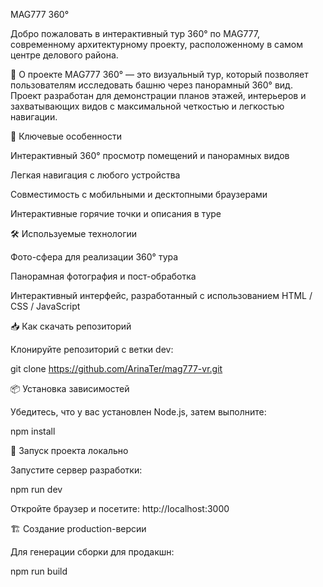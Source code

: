 MAG777 360°

Добро пожаловать в интерактивный тур 360° по MAG777, современному архитектурному проекту, расположенному в самом центре делового района.

📌 О проекте
MAG777 360° — это визуальный тур, который позволяет пользователям исследовать башню через панорамный 360° вид. Проект разработан для демонстрации планов этажей, интерьеров и захватывающих видов с максимальной четкостью и легкостью навигации.

🎯 Ключевые особенности

Интерактивный 360° просмотр помещений и панорамных видов

Легкая навигация с любого устройства

Совместимость с мобильными и десктопными браузерами

Интерактивные горячие точки и описания в туре

🛠️ Используемые технологии

Фото-сфера для реализации 360° тура

Панорамная фотография и пост-обработка

Интерактивный интерфейс, разработанный с использованием HTML / CSS / JavaScript


📥 Как скачать репозиторий

Клонируйте репозиторий с ветки dev:

git clone https://github.com/ArinaTer/mag777-vr.git

📦 Установка зависимостей

Убедитесь, что у вас установлен Node.js, затем выполните:

npm install

🚀 Запуск проекта локально

Запустите сервер разработки:

npm run dev

Откройте браузер и посетите: http://localhost:3000

🏗️ Создание production-версии

Для генерации сборки для продакшн:

npm run build
